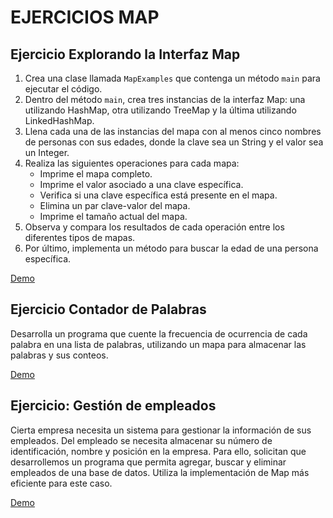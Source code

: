 # EJERCICIOS MAP

## Ejercicio Explorando la Interfaz Map
1. Crea una clase llamada `MapExamples` que contenga un método `main` para ejecutar el código.
2. Dentro del método `main`, crea tres instancias de la interfaz Map: una utilizando HashMap, otra utilizando TreeMap y la última utilizando LinkedHashMap.
3. Llena cada una de las instancias del mapa con al menos cinco nombres de personas con sus edades, donde la clave sea un String y el valor sea un Integer.
4. Realiza las siguientes operaciones para cada mapa:
    - Imprime el mapa completo.
    - Imprime el valor asociado a una clave específica.
    - Verifica si una clave específica está presente en el mapa.
    - Elimina un par clave-valor del mapa.
    - Imprime el tamaño actual del mapa.
5. Observa y compara los resultados de cada operación entre los diferentes tipos de mapas.
6. Por último, implementa un método para buscar la edad de una persona específica.

[Demo](MapExamples.java)

## Ejercicio Contador de Palabras
Desarrolla un programa que cuente la frecuencia de ocurrencia de cada palabra en una lista de palabras, utilizando un mapa para almacenar las palabras y sus conteos.

[Demo](WordFrequencyCounter.java)

## Ejercicio: Gestión de empleados
Cierta empresa necesita un sistema para gestionar la información de sus empleados.
Del empleado se necesita almacenar su número de identificación, nombre y posición en la empresa.
Para ello, solicitan que desarrollemos un programa que permita agregar, buscar y eliminar empleados de una base de 
datos.
Utiliza la implementación de Map más eficiente para este caso.

[Demo](sistema_gestion_empleado/SistemaGestorEmpleados.java)
